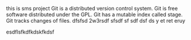 this is sms  project
Git is a distributed version control system.
Git is free software distributed under the GPL.
Git has a mutable index called stage.
Git tracks changes of files.
dfsfsd
2w3rsdf
sfsdf
sf
sdf
dsf
ds
y
et
ret
eruy

esdflsfkdfkdskfkdsf
